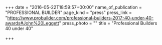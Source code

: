 +++
date = "2016-05-22T18:59:57+00:00"
name_of_publication = "PROFESSIONAL BUILDER"
page_kind = "press"
press_link = "https://www.probuilder.com/professional-builders-2017-40-under-40-awards#John%20Leggett"
press_photo = ""
title = "Professional Builders 40 under 40"

+++